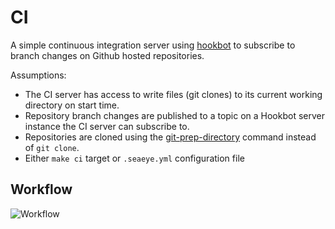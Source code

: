 # CI

A simple continuous integration server using
[hookbot](https://github.com/scraperwiki/hookbot) to subscribe to branch changes
on Github hosted repositories.

Assumptions:

- The CI server has access to write files (git clones) to its current working
directory on start time.
- Repository branch changes are published to a topic on a Hookbot server
  instance the CI server can subscribe to.
- Repositories are cloned using the
  [git-prep-directory](https://github.com/scraperwiki/hanoverd/blob/master/cmd/git-prep-directory/main.go)
  command instead of `git clone`.
- Either `make ci` target or `.seaeye.yml` configuration file

## Workflow

![Workflow](http://www.websequencediagrams.com/cgi-bin/cdraw?lz=dGl0bGUgQ0kgd29ya2Zsb3cKCkNJLT5Ib29rYm90OiBTdWIKR2l0aHViLQALC1B1YiAoTmV3IHB1c2gpCgAnBy0tPkNJOiBQdWxsABIMQ0ktLT4APgYAMwdQZW5kaW5nOiBDbG9uaW5nAB8FADcFQ2xvbmUAFhxCdWlsZGluZyAmIFRlc3QAMA0AFwUAEgcAYxNTdWNjZXNzL0ZhaWx1cmUpCgo&s=napkin)
